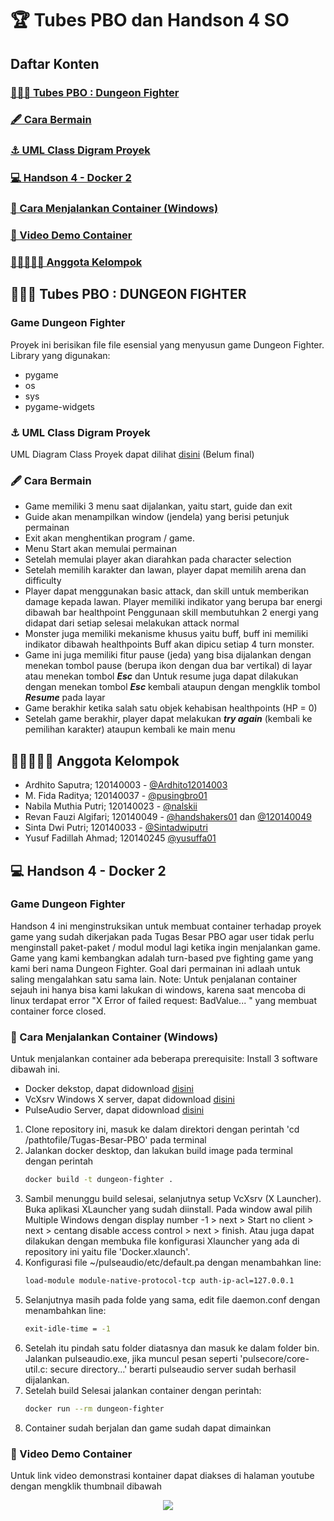 # 🏆 Tubes PBO dan Handson 4 SO
## Daftar Konten
### [👨🏽‍💻 Tubes PBO : Dungeon Fighter](#tubes)
### [🖋 Cara Bermain](#guide)
### [⚓ UML Class Digram Proyek](#UML)
### [💻 Handson 4 - Docker 2](#handson)
### [🚀 Cara Menjalankan Container (Windows)](#container)
### [🎥 Video Demo Container](#Demo)
### [💂🏼‍♀️💂🏼 Anggota Kelompok](#angkel)
    

<a name="tubes" />

## 👨🏽‍💻 Tubes PBO : DUNGEON FIGHTER
### Game Dungeon Fighter
Proyek ini berisikan file file esensial yang menyusun game Dungeon Fighter.
Library yang digunakan:
* pygame
* os
* sys
* pygame-widgets

<a name="UML" />

### ⚓ UML Class Digram Proyek
UML Diagram Class Proyek dapat dilihat [disini](https://drive.google.com/file/d/1gtE595fy46f82gAE7oLeVCY9SoV-zx3m/view?usp=drivesdk) (Belum final)

<a name="guide" />

### 🖋 Cara Bermain
-   Game memiliki 3 menu saat dijalankan, yaitu start, guide dan exit
-   Guide akan menampilkan window (jendela) yang berisi petunjuk permainan
-   Exit akan menghentikan program / game.
-   Menu Start akan memulai permainan
-   Setelah memulai player akan diarahkan pada character selection
-   Setelah memilih karakter dan lawan, player dapat memilih arena dan difficulty
-   Player dapat menggunakan basic attack, dan skill untuk memberikan damage kepada lawan.
    Player memiliki indikator yang berupa bar energi dibawah bar healthpoint
    Penggunaan skill membutuhkan 2 energi yang didapat dari setiap selesai melakukan attack normal
-   Monster juga memiliki mekanisme khusus yaitu buff, buff ini memiliki indikator dibawah healthpoints
    Buff akan dipicu setiap 4 turn monster.
-   Game ini juga memiliki fitur pause (jeda) yang bisa dijalankan dengan menekan tombol pause (berupa ikon dengan dua bar vertikal) di layar atau menekan tombol <b><i>Esc</b></i> dan Untuk resume juga dapat dilakukan dengan menekan tombol <b><i>Esc</b></i> kembali ataupun dengan mengklik tombol <b><i>Resume</b></i> pada layar
-   Game berakhir ketika salah satu objek kehabisan healthpoints (HP = 0)
-   Setelah game berakhir, player dapat melakukan <b><i>try again</b></i> (kembali ke pemilihan karakter) ataupun kembali ke main menu
 
<a name="angkel" />

## 💂🏼‍♀️💂🏼 Anggota Kelompok

- Ardhito Saputra; 120140003 -
    [@Ardhito12014003](https://github.com/Ardhito120140003)
- M. Fida Raditya; 120140037 -
    [@pusingbro01](https://github.com/pusingbro)
- Nabila Muthia Putri; 120140023 -
    [@nalskii](https://github.com/nalskii)
- Revan Fauzi Algifari; 120140049 -
    [@handshakers01](https://github.com/handshakers01) dan
    [@120140049](https://github.com/120140049)
- Sinta Dwi Putri; 120140033 -
    [@Sintadwiputri](https://github.com/Sintadwiputri)
- Yusuf Fadillah Ahmad; 120140245
    [@yusuffa01](https://github.com/yusuffa01)
    
<a name="handson"/>

## 💻 Handson 4 - Docker 2
### Game Dungeon Fighter
Handson 4 ini menginstruksikan untuk membuat container terhadap proyek game yang sudah dikerjakan
pada Tugas Besar PBO agar user tidak perlu menginstall paket-paket / modul modul lagi ketika ingin
menjalankan game. Game yang kami kembangkan adalah turn-based pve fighting game yang kami beri nama Dungeon Fighter. Goal dari permainan ini adlaah untuk saling mengalahkan satu sama lain.
Note: Untuk penjalanan container sejauh ini hanya bisa kami lakukan di windows, karena saat mencoba di linux terdapat error "X Error of failed request: BadValue... " yang membuat container force closed.

<a name="container"/>

### 🚀 Cara Menjalankan Container (Windows)

Untuk menjalankan container ada beberapa prerequisite:
Install 3 software dibawah ini.
- Docker dekstop, dapat didownload [disini](https://docs.docker.com/desktop/windows/install/)
- VcXsrv Windows X server, dapat didownload [disini](https://sourceforge.net/projects/vcxsrv/)
- PulseAudio Server, dapat didownload [disini](https://www.freedesktop.org/wiki/Software/PulseAudio/Ports/Windows/Support/)

1. Clone repository ini, masuk ke dalam direktori dengan perintah 'cd /pathtofile/Tugas-Besar-PBO' pada terminal
2. Jalankan docker desktop, dan lakukan build image pada terminal dengan perintah
   ```bash
   docker build -t dungeon-fighter .
   ```
3. Sambil menunggu build selesai, selanjutnya setup VcXsrv (X Launcher). Buka aplikasi XLauncher yang sudah diinstall. Pada window awal pilih Multiple Windows dengan display number -1 > next > Start no client > next > centang disable access control > next > finish. Atau juga dapat dilakukan dengan membuka file konfigurasi Xlauncher yang ada di repository ini yaitu file 'Docker.xlaunch'.
4. Konfigurasi file ~/pulseaudio/etc/default.pa dengan menambahkan line:
   ```bash
   load-module module-native-protocol-tcp auth-ip-acl=127.0.0.1
   ```
5. Selanjutnya masih pada folde yang sama, edit file daemon.conf dengan menambahkan line:
   ```bash
   exit-idle-time = -1
   ```
6. Setelah itu pindah satu folder diatasnya dan masuk ke dalam folder bin. Jalankan pulseaudio.exe, jika muncul pesan seperti 'pulsecore/core-util.c: secure directory...' berarti pulseaudio server sudah berhasil dijalankan.
7. Setelah build Selesai jalankan container dengan perintah:
   ```bash
   docker run --rm dungeon-fighter
   ```
8. Container sudah berjalan dan game sudah dapat dimainkan

<a name="Demo" />

### 🎥 Video Demo Container
Untuk link video demonstrasi kontainer dapat diakses di halaman youtube dengan mengklik thumbnail dibawah <br />
<p align="center">
    <a href="https://youtu.be/YCheHXCA2Hc/"><img src="https://img.youtube.com/vi/YCheHXCA2Hc/sddefault.jpg"/></a>
<p>
